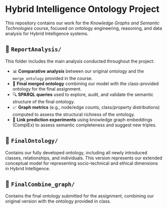 # Hybrid Intelligence Ontology Project

This repository contains our work for the *Knowledge Graphs and Semantic Technologies* course, focused on ontology engineering, reasoning, and data analysis for Hybrid Intelligence systems.

## 📁 `ReportAnalysis/`

This folder includes the main analysis conducted throughout the project:

- 📊 **Comparative analysis** between our original ontology and the `merge_ontology` provided in the course.
- 🔗 **Final merged ontology** combining our model with the class-provided ontology for the final assignment.
- 🔍 **SPARQL queries** used to explore, audit, and validate the semantic structure of the final ontology.
- 📈 **Graph metrics** (e.g., node/edge counts, class/property distributions) computed to assess the structural richness of the ontology.
- 🤖 **Link prediction experiments** using knowledge graph embeddings (ComplEx) to assess semantic completeness and suggest new triples.

## 📁 `FinalOntology/`

Contains our fully developed ontology, including all newly introduced classes, relationships, and individuals. This version represents our extended conceptual model for representing socio-technical and ethical dimensions in Hybrid Intelligence.

## 📁 `FinalCombine_graph/`

Contains the final ontology submitted for the assignment, combining our original version with the ontology provided in class.
